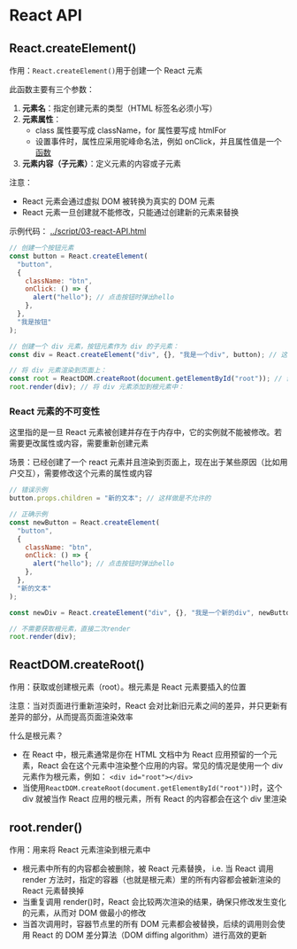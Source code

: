 # React API

## React.createElement()

作用：`React.createElement()`用于创建一个 React 元素

此函数主要有三个参数：

1. **元素名**：指定创建元素的类型（HTML 标签名必须小写）
2. **元素属性**：
   - class 属性要写成 className，for 属性要写成 htmlFor
   - 设置事件时，属性应采用驼峰命名法，例如 onClick，并且属性值是一个<u>函数</u>
3. **元素内容（子元素）**：定义元素的内容或子元素

注意：

- React 元素会通过虚拟 DOM 被转换为真实的 DOM 元素
- React 元素一旦创建就不能修改，只能通过创建新的元素来替换

示例代码：
[../script/03-react-API.html](../script/03-react-API.html)

```js
// 创建一个按钮元素
const button = React.createElement(
  "button",
  {
    className: "btn",
    onClick: () => {
      alert("hello"); // 点击按钮时弹出hello
    },
  },
  "我是按钮"
);

// 创建一个 div 元素，按钮元素作为 div 的子元素：
const div = React.createElement("div", {}, "我是一个div", button); // 这个div包括文本"我是一个div"，以及按钮子元素

// 将 div 元素渲染到页面上：
const root = ReactDOM.createRoot(document.getElementById("root")); // 创建根元素
root.render(div); // 将 div 元素添加到根元素中：
```

### React 元素的不可变性

这里指的是一旦 React 元素被创建并存在于内存中，它的实例就不能被修改。若需要更改属性或内容，需要重新创建元素

场景：已经创建了一个 react 元素并且渲染到页面上，现在出于某些原因（比如用户交互），需要修改这个元素的属性或内容

```js
// 错误示例
button.props.children = "新的文本"; // 这样做是不允许的
```

```js
// 正确示例
const newButton = React.createElement(
  "button",
  {
    className: "btn",
    onClick: () => {
      alert("hello"); // 点击按钮时弹出hello
    },
  },
  "新的文本"
);

const newDiv = React.createElement("div", {}, "我是一个新的div", newButton);

// 不需要获取根元素，直接二次render
root.render(div);
```

## ReactDOM.createRoot()

作用：获取或创建根元素（root）。根元素是 React 元素要插入的位置

注意：当对页面进行重新渲染时，React 会对比新旧元素之间的差异，并只更新有差异的部分，从而提高页面渲染效率

什么是根元素？

- 在 React 中，根元素通常是你在 HTML 文档中为 React 应用预留的一个元素，React 会在这个元素中渲染整个应用的内容。常见的情况是使用一个 div 元素作为根元素，例如： `<div id="root"></div>`
- 当使用`ReactDOM.createRoot(document.getElementById("root"))`时，这个 div 就被当作 React 应用的根元素，所有 React 的内容都会在这个 div 里渲染

## root.render()

作用：用来将 React 元素渲染到根元素中

- 根元素中所有的内容都会被删除，被 React 元素替换， i.e. 当 React 调用 render 方法时，指定的容器（也就是根元素）里的所有内容都会被新渲染的 React 元素替换掉
- 当重复调用 render()时，React 会比较两次渲染的结果，确保只修改发生变化的元素，从而对 DOM 做最小的修改
- 当首次调用时，容器节点里的所有 DOM 元素都会被替换，后续的调用则会使用 React 的 DOM 差分算法（DOM diffing algorithm）进行高效的更新
